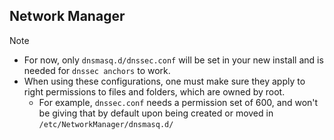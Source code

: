 ## Network Manager
> [!NOTE]
> - For now, only `dnsmasq.d/dnssec.conf` will be set in your new install and is needed for `dnssec anchors` to work.
> - When using these configurations, one must make sure they apply to right permissions to files and folders, which are owned by root.
>   - For example, `dnssec.conf` needs a permission set of 600, and won't be giving that by default upon being created or moved in `/etc/NetworkManager/dnsmasq.d/`
